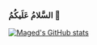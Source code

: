 ### السَّلامُ عَلَيكُمُ 👋
[![Maged's GitHub stats](https://github-readme-stats.vercel.app/api?username=magedragheb&show_icons=true&theme=vue-dark)](https://github.com/anuraghazra/github-readme-stats)
<!--
**magedragheb/magedragheb** is a ✨ _special_ ✨ repository because its `README.md` (this file) appears on your GitHub profile.

Here are some ideas to get you started:

- 🔭 I’m currently working on ...
- 🌱 I’m currently learning ...
- 👯 I’m looking to collaborate on ...
- 🤔 I’m looking for help with ...
- 💬 Ask me about ...
- 📫 How to reach me: ...
- 😄 Pronouns: ...
- ⚡ Fun fact: ...
-->
